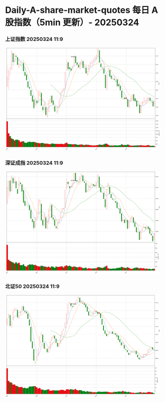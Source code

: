 
# Daily-A-share-market-quotes 每日 A 股指数（5min 更新）- 20250324

### 上证指数 20250324 11:9
![](./fig/2025/3/20250324-sh000001.png)

### 深证成指 20250324 11:9
![](./fig/2025/3/20250324-sz399001.png)

### 北证50 20250324 11:9
![](./fig/2025/3/20250324-bj899050.png)
